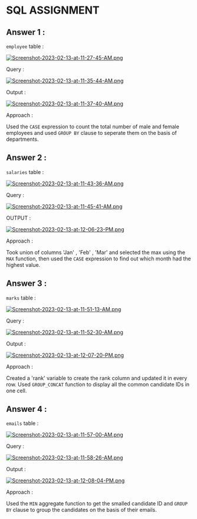 # SQL ASSIGNMENT 

## Answer 1 :

  `employee` table :  

  [![Screenshot-2023-02-13-at-11-27-45-AM.png](https://i.postimg.cc/VvGXjymh/Screenshot-2023-02-13-at-11-27-45-AM.png)](https://postimg.cc/q6KtT5tc)  

  Query :  

  [![Screenshot-2023-02-13-at-11-35-44-AM.png](https://i.postimg.cc/3RCLDYwp/Screenshot-2023-02-13-at-11-35-44-AM.png)](https://postimg.cc/5Yy5hcLN)  

  Output :  

  [![Screenshot-2023-02-13-at-11-37-40-AM.png](https://i.postimg.cc/cJBhrbgp/Screenshot-2023-02-13-at-11-37-40-AM.png)](https://postimg.cc/R3qKYGTd)  

  Approach :  

   Used the `CASE` expression to count the total number of male and female employees and used `GROUP BY` clause to seperate them on the basis of departments.
  


## Answer 2 :
  
  `salaries` table :  
  
  [![Screenshot-2023-02-13-at-11-43-36-AM.png](https://i.postimg.cc/jdrjXx8Y/Screenshot-2023-02-13-at-11-43-36-AM.png)](https://postimg.cc/5jn19Vds)
  
  Query :
  
  [![Screenshot-2023-02-13-at-11-45-41-AM.png](https://i.postimg.cc/hjPLh8dM/Screenshot-2023-02-13-at-11-45-41-AM.png)](https://postimg.cc/R3y6DHGn)
  
  OUTPUT :
  
  [![Screenshot-2023-02-13-at-12-06-23-PM.png](https://i.postimg.cc/y8wPvpbG/Screenshot-2023-02-13-at-12-06-23-PM.png)](https://postimg.cc/G4xGpKrP)
  
  Approach :
    
   Took union of columns 'Jan' , 'Feb' , 'Mar' and selected the max using the `MAX` function, then used the `CASE` expression to find out which month had the highest value.

## Answer 3 :

  `marks` table :
  
  [![Screenshot-2023-02-13-at-11-51-13-AM.png](https://i.postimg.cc/P5S3yqQ6/Screenshot-2023-02-13-at-11-51-13-AM.png)](https://postimg.cc/CRfsLStD)
  
  Query :
  
  [![Screenshot-2023-02-13-at-11-52-30-AM.png](https://i.postimg.cc/Cx5HFsbN/Screenshot-2023-02-13-at-11-52-30-AM.png)](https://postimg.cc/nX8Q27Rj)
  
  Output :
  
  [![Screenshot-2023-02-13-at-12-07-20-PM.png](https://i.postimg.cc/MTGvRqYJ/Screenshot-2023-02-13-at-12-07-20-PM.png)](https://postimg.cc/CZWhpytc)
  
  Approach :
   
   Created a 'rank' variable to create the rank column and updated it in every row. Used `GROUP_CONCAT` function to display all the common candidate IDs in one cell.
   
   ## Answer 4 :
   
   `emails` table :
   
   [![Screenshot-2023-02-13-at-11-57-00-AM.png](https://i.postimg.cc/wj5C5H1M/Screenshot-2023-02-13-at-11-57-00-AM.png)](https://postimg.cc/tsTvyKtG)
   
   Query :
   
   [![Screenshot-2023-02-13-at-11-58-26-AM.png](https://i.postimg.cc/QMx78DTV/Screenshot-2023-02-13-at-11-58-26-AM.png)](https://postimg.cc/PC9JyBKk)
   
   Output :
   
   [![Screenshot-2023-02-13-at-12-08-04-PM.png](https://i.postimg.cc/MHQZbTMN/Screenshot-2023-02-13-at-12-08-04-PM.png)](https://postimg.cc/hQKqKK01)
   
   Approach :
    
   Used the `MIN` aggregate function to get the smalled candidate ID and `GROUP BY` clause to group the candidates on the basis of their emails.
  
   
    
